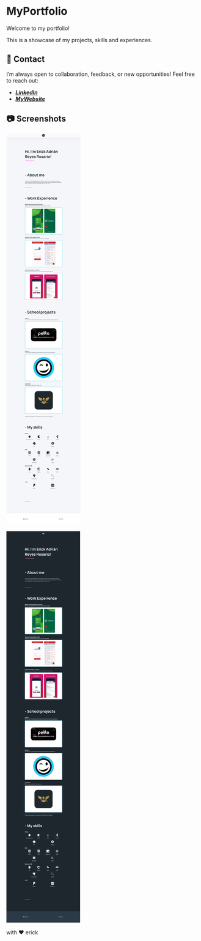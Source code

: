 # MyPortfolio

Welcome to my portfolio!

This is a showcase of my projects, skills and experiences.

## :eyes: Contact

I’m always open to collaboration, feedback, or new opportunities! Feel free to reach out:

- __*[LinkedIn](https://www.linkedin.com/in/erick-adrian-reyes-rosario/)*__
- __*[MyWebsite](https://erad.dev/)*__

## :camera: Screenshots
![LightTheme](assets-readme/light-theme.png)

![DarkTheme](assets-readme/dark-theme.png)

with :heart: erick

